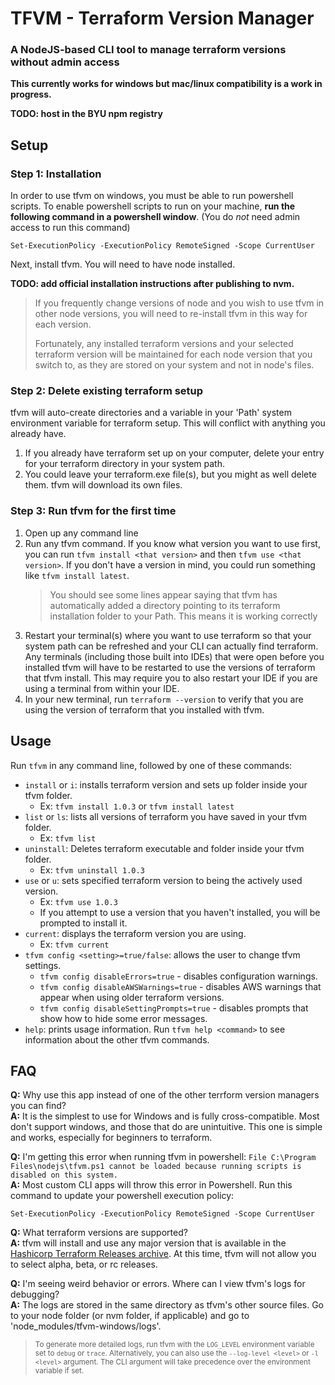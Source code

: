 # TFVM - Terraform Version Manager

### A NodeJS-based CLI tool to manage terraform versions without admin access

**This currently works for windows but mac/linux compatibility is a work in progress.**

**TODO: host in the BYU npm registry**

## Setup

### Step 1: Installation
In order to use tfvm on windows, you must be able to run powershell scripts.
To enable powershell scripts to run on your machine, **run the following command in a powershell window**. (You do *not* need admin access to run this command)
```shell
Set-ExecutionPolicy -ExecutionPolicy RemoteSigned -Scope CurrentUser
```

Next, install tfvm. You will need to have node installed.

**TODO: add official installation instructions after publishing to nvm.**

> If you frequently change versions of node and you wish to use tfvm in other node versions, you will need to re-install tfvm in this way for each version.
>
> Fortunately, any installed terraform versions and your selected terraform version will be maintained for each node version that you switch to, as they are stored on your system and not in node's files.

### Step 2: Delete existing terraform setup
tfvm will auto-create directories and a variable in your 'Path' system environment variable for terraform setup. This will conflict with anything you already have.
1. If you already have terraform set up on your computer, delete your entry for your terraform directory in your system path.
2. You could leave your terraform.exe file(s), but you might as well delete them. tfvm will download its own files.

### Step 3: Run tfvm for the first time
1. Open up any command line
2. Run any tfvm command. If you know what version you want to use first, you can run `tfvm install <that version>` and then `tfvm use <that version>`.
   If you don't have a version in mind, you could run something like `tfvm install latest`. 
    > You should see some lines appear saying that tfvm has automatically added a directory pointing to its terraform installation folder to your Path. This means it is working correctly
3. Restart your terminal(s) where you want to use terraform so that your system path can be refreshed and your CLI can actually find terraform.
   Any terminals (including those built into IDEs) that were open before you installed tfvm will have to be restarted to use the versions of terraform that tfvm install.
   This may require you to also restart your IDE if you are using a terminal from within your IDE.
4. In your new terminal, run `terraform --version` to verify that you are using the version of terraform that you installed with tfvm.

## Usage
Run `tfvm` in any command line, followed by one of these commands:
- `install` or `i`: installs terraform version and sets up folder inside your tfvm folder.
  - Ex: `tfvm install 1.0.3` or `tfvm install latest`
- `list` or `ls`: lists all versions of terraform you have saved in your tfvm folder.
  - Ex: `tfvm list`
- `uninstall`: Deletes terraform executable and folder inside your tfvm folder.
  - Ex: `tfvm uninstall 1.0.3`
- `use` or `u`: sets specified terraform version to being the actively used version.
  - Ex: `tfvm use 1.0.3`
  - If you attempt to use a version that you haven't installed, you will be prompted to install it.
- `current`: displays the terraform version you are using.
  - Ex: `tfvm current`
- `tfvm config <setting>=true/false`: allows the user to change tfvm settings.
  - `tfvm config disableErrors=true` - disables configuration warnings.
  - `tfvm config disableAWSWarnings=true` - disables AWS warnings that appear when using older terraform versions.
  - `tfvm config disableSettingPrompts=true` - disables prompts that show how to hide some error messages.
- `help`: prints usage information. Run `tfvm help <command>` to see information about the other tfvm commands.

## FAQ
**Q:** Why use this app instead of one of the other terrform version managers you can find?
<br>
**A:** It is the simplest to use for Windows and is fully cross-compatible. Most don't support windows, and those that do are unintuitive. This one is simple and works, especially for beginners to terraform.

**Q:** I'm getting this error when running tfvm in powershell: `File C:\Program Files\nodejs\tfvm.ps1 cannot be loaded because running scripts is disabled on this system.`
<br>
**A:** Most custom CLI apps will throw this error in Powershell. Run this command to update your powershell execution policy:
  ```shell
  Set-ExecutionPolicy -ExecutionPolicy RemoteSigned -Scope CurrentUser
  ```

**Q:** What terraform versions are supported?
<br>
**A:** tfvm will install and use any major version that is available in the [Hashicorp Terraform Releases archive](https://releases.hashicorp.com/terraform/).
At this time, tfvm will not allow you to select alpha, beta, or rc releases.

**Q:** I'm seeing weird behavior or errors. Where can I view tfvm's logs for debugging?
<br>
**A:** The logs are stored in the same directory as tfvm's other source files.
Go to your node folder (or nvm folder, if applicable) and go to 'node_modules/tfvm-windows/logs'.

> <sup>To generate more detailed logs, run tfvm with the `LOG_LEVEL` environment variable set to `debug` or `trace`.
Alternatively, you can also use the `--log-level <level>` or `-l <level>` argument.
The CLI argument will take precedence over the environment variable if set.</sup>

